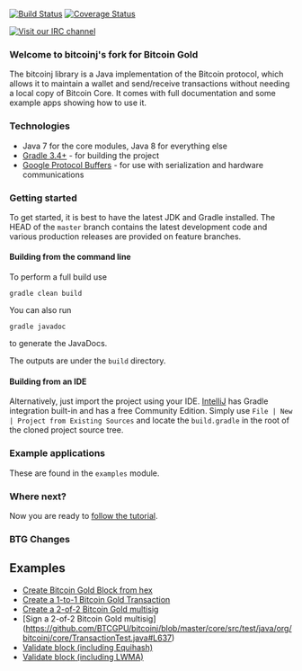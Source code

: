 [![Build Status](https://travis-ci.org/bitcoinj/bitcoinj.png?branch=master)](https://travis-ci.org/bitcoinj/bitcoinj)   [![Coverage Status](https://coveralls.io/repos/bitcoinj/bitcoinj/badge.png?branch=master)](https://coveralls.io/r/bitcoinj/bitcoinj?branch=master) 

[![Visit our IRC channel](https://kiwiirc.com/buttons/irc.freenode.net/bitcoinj.png)](https://kiwiirc.com/client/irc.freenode.net/bitcoinj)

### Welcome to bitcoinj's fork for Bitcoin Gold

The bitcoinj library is a Java implementation of the Bitcoin protocol, which allows it to maintain a wallet and send/receive transactions without needing a local copy of Bitcoin Core. It comes with full documentation and some example apps showing how to use it.

### Technologies

* Java 7 for the core modules, Java 8 for everything else
* [Gradle 3.4+](https://gradle.org/) - for building the project
* [Google Protocol Buffers](https://github.com/google/protobuf) - for use with serialization and hardware communications

### Getting started

To get started, it is best to have the latest JDK and Gradle installed. The HEAD of the `master` branch contains the latest development code and various production releases are provided on feature branches.

#### Building from the command line

To perform a full build use
```
gradle clean build
```
You can also run
```
gradle javadoc
```
to generate the JavaDocs.

The outputs are under the `build` directory.

#### Building from an IDE

Alternatively, just import the project using your IDE. [IntelliJ](http://www.jetbrains.com/idea/download/) has Gradle integration built-in and has a free Community Edition. Simply use `File | New | Project from Existing Sources` and locate the `build.gradle` in the root of the cloned project source tree.

### Example applications

These are found in the `examples` module.

### Where next?

Now you are ready to [follow the tutorial](https://bitcoinj.github.io/getting-started).

### BTG Changes

## Examples

- [Create Bitcoin Gold Block from hex](https://github.com/BTCGPU/bitcoinj/blob/master/core/src/test/java/org/bitcoinj/core/BlockGoldTest.java#L19)
- [Create a 1-to-1 Bitcoin Gold Transaction](https://github.com/BTCGPU/bitcoinj/blob/master/core/src/test/java/org/bitcoinj/core/TransactionTest.java#L553)
- [Create a 2-of-2 Bitcoin Gold multisig](https://github.com/BTCGPU/bitcoinj/blob/master/core/src/test/java/org/bitcoinj/core/TransactionTest.java#L590)
- [Sign a 2-of-2 Bitcoin Gold multisig] (https://github.com/BTCGPU/bitcoinj/blob/master/core/src/test/java/org/bitcoinj/core/TransactionTest.java#L637)
- [Validate block (including Equihash)](https://github.com/BTCGPU/bitcoinj/blob/master/core/src/test/java/org/bitcoinj/core/BlockGoldTest.java#L144)
- [Validate block (including LWMA)](https://github.com/BTCGPU/bitcoinj/blob/master/core/src/test/java/org/bitcoinj/core/LwmaTest.java#L91)